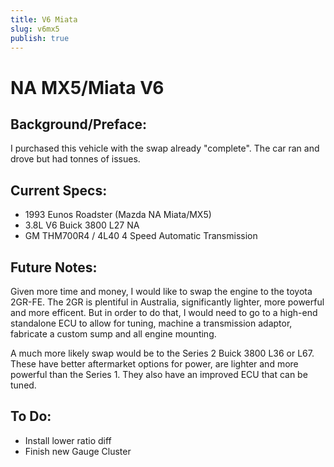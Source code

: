 ```yaml
---
title: V6 Miata
slug: v6mx5
publish: true
---
```


# NA MX5/Miata V6

## Background/Preface:
I purchased this vehicle with the swap already "complete". The car ran and drove but had tonnes of issues.


## Current Specs:
- 1993 Eunos Roadster (Mazda NA Miata/MX5)
- 3.8L V6 Buick 3800 L27 NA
- GM THM700R4 / 4L40 4 Speed Automatic Transmission


## Future Notes:
Given more time and money, I would like to swap the engine to the toyota 2GR-FE.
The 2GR is plentiful in Australia, significantly lighter, more powerful and more efficent.
But in order to do that, I would need to go to a high-end standalone ECU to allow for tuning, machine a transmission adaptor, fabricate a custom sump and all engine mounting.

A much more likely swap would be to the Series 2 Buick 3800 L36 or L67.
These have better aftermarket options for power, are lighter and more powerful than the Series 1.
They also have an improved ECU that can be tuned.



## To Do:
- Install lower ratio diff
- Finish new Gauge Cluster
